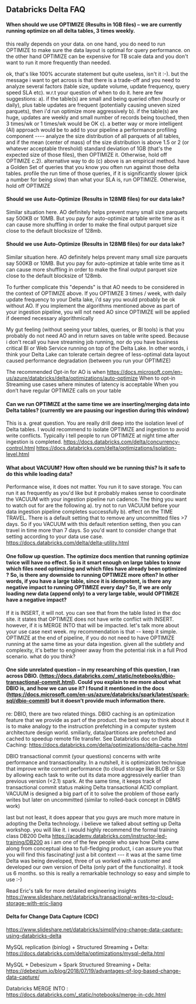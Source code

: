 ## Databricks Delta FAQ


#### When should we use OPTIMIZE (Results in 1GB files) – we are currently running optimize on all delta tables, 3 times weekly.
this really depends on your data.   on one hand, you do need to run OPTIMIZE to make sure the data layout is optimal for query performance.   on the other hand OPTIMIZE can be expensive for TB scale data and you don't want to run it more frequently than needed.   

ok, that's like 100% accurate statement but quite useless, isn't it :-).   but the message i want to get across is that there is a trade-off and you need to analyze several factors (table size, update volume, update frequency, query speed SLA etc).      w.r.t your question of when to do it.    here are few suggestions:
a). if the table(s) are small and being queried often (hourly or daily), plus table updates are frequent (potentially causing uneven sized parquets),  then i'd run optimize more aggressively
b). if the table(s) are huge, updates are weekly and small number of records being touched,  then 3 times/wk or 1 times/wk would be OK 
c). a better way or more intelligent (AI) approach would be to add to your pipeline a performance profiling component ----  analyze the size distribution of all parquets of all tables, and if the mean (center of mass) of the size distribution is above 1.5 or 2 (or whatever acceptable threshold) standard deviation of 1GB (that's the expected size of those files), then OPTIMIZE it.  Otherwise, hold off OPTIMIZE
c.2). alternative way to do (c) above is an empirical method.   have a Golden Set of queries that you know you often run against those delta tables.   profile the run time of those queries,  if it is significantly slower (pick a number for being slow) than what your SLA is,  run OPTIMIZE.   Otherwise, hold off OPTIMIZE


#### Should we use Auto-Optimize (Results in 128MB files) for our data lake?
Similar situation here.   AO definitely helps prevent many small size parquets say 500KB or 10MB.  But you pay for auto-optimize at table write time as it can cause more shuffling in order to make the final output parquet size close to the default blocksize of 128mb.   


#### Should we use Auto-Optimize (Results in 128MB files) for our data lake?
Similar situation here.   AO definitely helps prevent many small size parquets say 500KB or 10MB.  But you pay for auto-optimize at table write time as it can cause more shuffling in order to make the final output parquet size close to the default blocksize of 128mb.   

To further complicate this "depends" is that AO needs to be considered in the context of OPTIMIZE above.  If you OPTIMIZE  3 times / week, with daily update frequency to your Delta lake,  i'd say you would probably be ok without AO.    If you implement the algorithms mentioned above as part of your ingestion pipeline, you will not need AO since OPTIMIZE will be applied if deemed necessary algorithmically

My gut feeling (without seeing your tables, queries, or BI tools) is that you probably do not need AO and in return saves on table write speed.   Because i don't recall you have streaming job running, nor do you have business critical BI or Web Service running on top of the Delta Lake.  In other words, i think your Delta Lake can tolerate certain degree of less-optimal data layout caused performance degradation (between you run your OPTIMIZE)

The recommended Opt-in for AO is when    https://docs.microsoft.com/en-us/azure/databricks/delta/optimizations/auto-optimize
When to opt-in
Streaming use cases where minutes of latency is acceptable
When you don’t have regular OPTIMIZE calls on your table




####  Can we run OPTIMIZE at the same time we are inserting/merging data into Delta tables? (currently we are pausing our ingestion during this window)
This is a. great question.  You are really drill deep into the isolation level of Delta tables.   I would recommend to isolate OPTIMIZE and ingestion to avoid write conflicts.  Typically i tell people to run OPTIMIZE at night time after ingestion is completed. 
https://docs.databricks.com/delta/concurrency-control.html
https://docs.databricks.com/delta/optimizations/isolation-level.html

#### What about VACUUM? How often should we be running this?  Is it safe to do this while loading data?

Performance wise, it does not matter.  You run it to save storage.   You can run it as frequently as you'd like but it probably makes sense to coordinate the VACUUM with your ingestion pipeline run cadence.    The thing you want to watch out for are the following
a).  try not to run VACUUM before your data ingestion pipeline completes successfully
b).  effect on the TIME TRAVEL.     There is a default setting that to remove any uncommitted files >7 days.   So if you VACUUM with this default retention setting, then you can travel in time more than 7 days.   So you'd want to consider change that setting according to your data use case. 
https://docs.databricks.com/delta/delta-utility.html



#### One follow up question.  The optimize docs mention that running optimize twice will have no effect.  So is it smart enough on large tables to know which files need optimizing and which files have already been optimized ?   So, is there any downside to running OPTIMIZE more often?  In other words, if you have a large table, since it is idempotent, is there any negative impact to running OPTIMIZE every day?  So, If we are only loading new data (append only) to a very large table, would OPTIMIZE have a negative impact? 

If it is INSERT, it will not.   you can see that from the table listed in the doc site.  it states that OPTIMIZE does not have write conflict with INSERT.     however, if it is MERGE INTO that will be impacted.   let's talk more about your use case next week.    my recommendation is that -- keep it simple.   OPTIMIZE at the end of pipeline,  if you do not need to have OPTIMIZE running at the same time as your data ingestion.      given all the subtlety and complexity, it's better to engineer away from the potential risk in a full Prod scenario.    what do you think?
 
 

#### One side unrelated question – in my researching of this question, I ran across DBIO.  (https://docs.databricks.com/_static/notebooks/dbio-transactional-commit.html).   Could you explain to me more about what DBIO is, and how we can use it?  I found it mentioned in the docs (https://docs.microsoft.com/en-us/azure/databricks/spark/latest/spark-sql/dbio-commit) but it doesn’t provide much information there.

re: DBIO, there are two related things.  DBIO caching is an optimization feature that we provide as part of the product.   the best way to think about it is to make analogy to the instruction prefetching in a computer system architecture design world.   smiliarly, data/partitions are prefetched and cached to speedup remote file transfer.  See Databricks doc on Delta Caching:
https://docs.databricks.com/delta/optimizations/delta-cache.html


DBIO transactional commit (your questions) concerns with write performance and transactionality.   In a nutshell, it is optimization technique that improve write commit performance (to cloud storage like BLOB or S3) by allowing each task to write out its data more aggressively earlier than previous version (<2.1) spark.   At the same time, it keeps track of transactional commit status making Delta transactional ACID compliant.    VACUUM is designed a big part of it to solve the problem of those early writes but later on uncommitted (similar to rolled-back concept in DBMS work)

last but not least, it does appear that you guys are much more mature in adopting the Delta technology.    i believe we talked about setting up Delta workshop.   you will like it.    i would highly recommend the formal training class DB200 Delta 
https://academy.databricks.com/instructor-led-training/DB200
as i am one of the few people who saw how Delta came along from conceptual idea to full-fledging product,  i can assure you that you will find this fascinating!     just a bit context --- it was at the same time Delta was being developed,  three of us worked with a customer and developed our own version of Delta (only part of the functionality).   it took us 6 months.    so this is really a remarkable technology so easy and simple to use :-) 

Read Eric's talk for more detailed engineering insights
https://www.slideshare.net/databricks/transactional-writes-to-cloud-storage-with-eric-liang



#### Delta for Change Data Capture (CDC)

https://www.slideshare.net/databricks/simplifying-change-data-capture-using-databricks-delta

MySQL replication (binlog) + Structured Streaming + Delta:  https://docs.databricks.com/delta/optimizations/mysql-delta.html

MySQL + Debesizum + Spark Structured Streaming + Delta: https://debezium.io/blog/2018/07/19/advantages-of-log-based-change-data-capture/

Databricks MERGE INTO :    https://docs.databricks.com/_static/notebooks/merge-in-cdc.html
